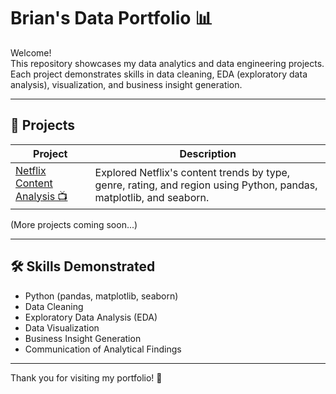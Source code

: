 # Brian's Data Portfolio 📊

Welcome!  
This repository showcases my data analytics and data engineering projects.  
Each project demonstrates skills in data cleaning, EDA (exploratory data analysis), visualization, and business insight generation.

---

## 📂 Projects

| Project | Description |
|---------|-------------|
| [Netflix Content Analysis 📺](https://github.com/YOUR_USERNAME/netflix-content-analysis) | Explored Netflix's content trends by type, genre, rating, and region using Python, pandas, matplotlib, and seaborn. |

(More projects coming soon...)

---

## 🛠 Skills Demonstrated
- Python (pandas, matplotlib, seaborn)
- Data Cleaning
- Exploratory Data Analysis (EDA)
- Data Visualization
- Business Insight Generation
- Communication of Analytical Findings

---

Thank you for visiting my portfolio! 🚀
